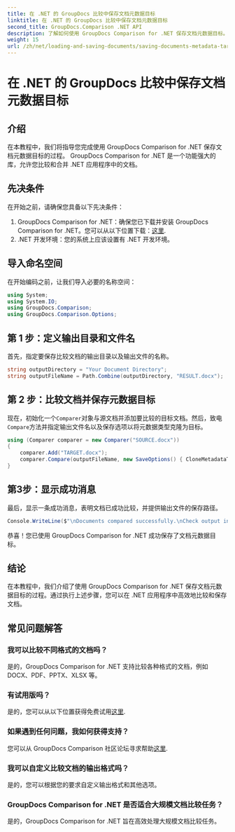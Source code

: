 ```yaml
---
title: 在 .NET 的 GroupDocs 比较中保存文档元数据目标
linktitle: 在 .NET 的 GroupDocs 比较中保存文档元数据目标
second_title: GroupDocs.Comparison .NET API
description: 了解如何使用 GroupDocs Comparison for .NET 保存文档元数据目标。在 .NET 应用程序中进行高效文档比较的简单步骤。
weight: 15
url: /zh/net/loading-and-saving-documents/saving-documents-metadata-target/
---
```


# 在 .NET 的 GroupDocs 比较中保存文档元数据目标

## 介绍
在本教程中，我们将指导您完成使用 GroupDocs Comparison for .NET 保存文档元数据目标的过程。 GroupDocs Comparison for .NET 是一个功能强大的库，允许您比较和合并 .NET 应用程序中的文档。
## 先决条件
在开始之前，请确保您具备以下先决条件：
1.  GroupDocs Comparison for .NET：确保您已下载并安装 GroupDocs Comparison for .NET。您可以从以下位置下载：[这里](https://releases.groupdocs.com/comparison/net/).
2. .NET 开发环境：您的系统上应该设置有 .NET 开发环境。

## 导入命名空间
在开始编码之前，让我们导入必要的名称空间：
```csharp
using System;
using System.IO;
using GroupDocs.Comparison;
using GroupDocs.Comparison.Options;
```
## 第 1 步：定义输出目录和文件名
首先，指定要保存比较文档的输出目录以及输出文件的名称。
```csharp
string outputDirectory = "Your Document Directory";
string outputFileName = Path.Combine(outputDirectory, "RESULT.docx");
```
## 第 2 步：比较文档并保存元数据目标
现在，初始化一个`Comparer`对象与源文档并添加要比较的目标文档。然后，致电`Compare`方法并指定输出文件名以及保存选项以将元数据类型克隆为目标。
```csharp
using (Comparer comparer = new Comparer("SOURCE.docx"))
{
    comparer.Add("TARGET.docx");
    comparer.Compare(outputFileName, new SaveOptions() { CloneMetadataType = MetadataType.Target });
}
```
## 第3步：显示成功消息
最后，显示一条成功消息，表明文档已成功比较，并提供输出文件的保存路径。
```csharp
Console.WriteLine($"\nDocuments compared successfully.\nCheck output in {outputDirectory}.");
```
恭喜！您已使用 GroupDocs Comparison for .NET 成功保存了文档元数据目标。

## 结论
在本教程中，我们介绍了使用 GroupDocs Comparison for .NET 保存文档元数据目标的过程。通过执行上述步骤，您可以在 .NET 应用程序中高效地比较和保存文档。
## 常见问题解答
### 我可以比较不同格式的文档吗？
是的，GroupDocs Comparison for .NET 支持比较各种格式的文档，例如 DOCX、PDF、PPTX、XLSX 等。
### 有试用版吗？
是的，您可以从以下位置获得免费试用[这里](https://releases.groupdocs.com/).
### 如果遇到任何问题，我如何获得支持？
您可以从 GroupDocs Comparison 社区论坛寻求帮助[这里](https://forum.groupdocs.com/c/comparison/12).
### 我可以自定义比较文档的输出格式吗？
是的，您可以根据您的要求自定义输出格式和其他选项。
### GroupDocs Comparison for .NET 是否适合大规模文档比较任务？
是的，GroupDocs Comparison for .NET 旨在高效处理大规模文档比较任务。